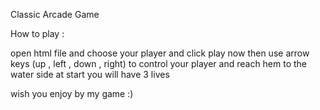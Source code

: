 Classic Arcade Game

How to play :

open html file and choose your player and click play now then use arrow keys (up , left , down , right) to control your player and reach hem to the water side at start you will have 3 lives 

wish you enjoy by my game :)